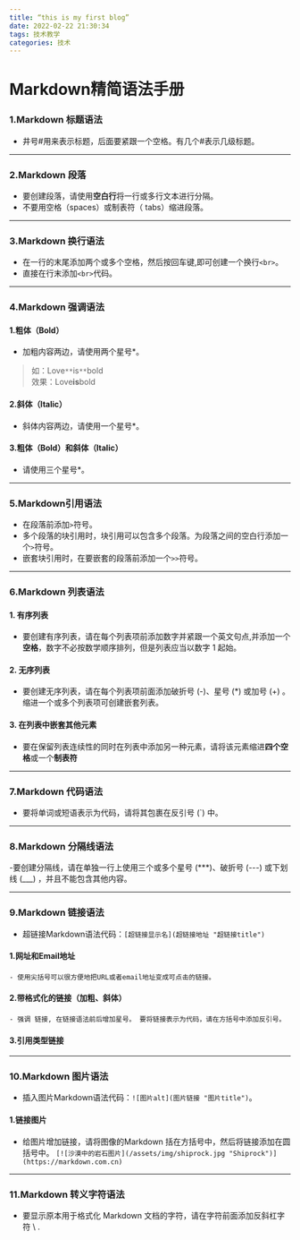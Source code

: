 ```yaml
---
title: “this is my first blog”
date: 2022-02-22 21:30:34
tags: 技术教学
categories: 技术
---
```

# Markdown精简语法手册
### 1.Markdown 标题语法
- 井号#用来表示标题，后面要紧跟一个空格。有几个#表示几级标题。
---
### 2.Markdown 段落
- 要创建段落，请使用**空白行**将一行或多行文本进行分隔。
- 不要用空格（spaces）或制表符（ tabs）缩进段落。
---
### 3.Markdown 换行语法
- 在一行的末尾添加两个或多个空格，然后按回车键,即可创建一个换行`<br>`。
- 直接在行末添加`<br>`代码。

---
### 4.Markdown 强调语法
#### 1.粗体（Bold） 
- 加粗内容两边，请使用两个星号*。  
>如：Love`**`is`**`bold  
>效果：Love**is**bold 

#### 2.斜体（Italic）
- 斜体内容两边，请使用一个星号*。

#### 3.粗体（Bold）和斜体（Italic）
- 请使用三个星号*。

---
### 5.Markdown引用语法
- 在段落前添加`>`符号。
- 多个段落的块引用时，块引用可以包含多个段落。为段落之间的空白行添加一个`>`符号。
- 嵌套块引用时，在要嵌套的段落前添加一个`>>`符号。

---
### 6.Markdown 列表语法
#### 1. 有序列表
- 要创建有序列表，请在每个列表项前添加数字并紧跟一个英文句点,并添加一个**空格**，数字不必按数学顺序排列，但是列表应当以数字 1 起始。

#### 2. 无序列表
- 要创建无序列表，请在每个列表项前面添加破折号 (-)、星号 (*) 或加号 (+) 。缩进一个或多个列表项可创建嵌套列表。

#### 3. 在列表中嵌套其他元素
- 要在保留列表连续性的同时在列表中添加另一种元素，请将该元素缩进**四个空格**或一个**制表符**

---
### 7.Markdown 代码语法
- 要将单词或短语表示为代码，请将其包裹在反引号 (`) 中。

---
### 8.Markdown 分隔线语法
-要创建分隔线，请在单独一行上使用三个或多个星号 (***)、破折号 (---) 或下划线 (___) ，并且不能包含其他内容。

---
### 9.Markdown 链接语法
- 超链接Markdown语法代码：`[超链接显示名](超链接地址 "超链接title")`  

#### 1.网址和Email地址
    - 使用尖括号可以很方便地把URL或者email地址变成可点击的链接。
#### 2.带格式化的链接（加粗、斜体）
    - 强调 链接, 在链接语法前后增加星号。 要将链接表示为代码，请在方括号中添加反引号。
#### 3.引用类型链接

---
### 10.Markdown 图片语法
- 插入图片Markdown语法代码：`![图片alt](图片链接 "图片title")`。
#### 1.链接图片
- 给图片增加链接，请将图像的Markdown 括在方括号中，然后将链接添加在圆括号中。
`[![沙漠中的岩石图片](/assets/img/shiprock.jpg "Shiprock")](https://markdown.com.cn)`

----
### 11.Markdown 转义字符语法
- 要显示原本用于格式化 Markdown 文档的字符，请在字符前面添加反斜杠字符 \ .
